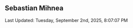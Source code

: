 <h2>Sebastian Mihnea</h2>

<!--RECENT_ACTIVITY:start-->
<!--RECENT_ACTIVITY:end-->
<!--RECENT_ACTIVITY:last_update-->
Last Updated: Tuesday, September 2nd, 2025, 8:07:07 PM
<!--RECENT_ACTIVITY:last_update_end-->

<!---LOL-STATS-START-HERE--->
<!---LOL-STATS-END-HERE--->
